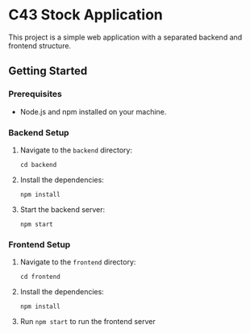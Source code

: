 # C43 Stock Application

This project is a simple web application with a separated backend and frontend structure.

## Getting Started

### Prerequisites

- Node.js and npm installed on your machine.

### Backend Setup

1. Navigate to the `backend` directory:
   ```
   cd backend
   ```

2. Install the dependencies:
   ```
   npm install
   ```

3. Start the backend server:
   ```
   npm start
   ```

### Frontend Setup

1. Navigate to the `frontend` directory:
   ```
   cd frontend
   ```
2. Install the dependencies:
   ```
   npm install
   ```

3. Run `npm start` to run the frontend server